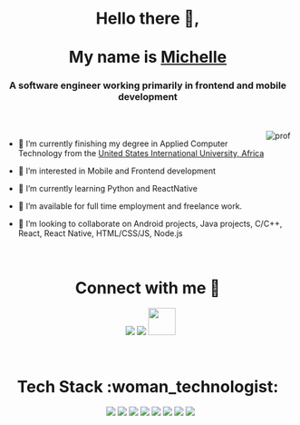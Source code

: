 
<!---
121Unicorns/121Unicorns is a ✨ special ✨ repository because its `README.md` (this file) appears on your GitHub profile.
You can click the Preview link to take a look at your changes.
--->

<h1 align="center">Hello there 👋,<br/><br/> My name is <a href="https://100rabhcsmc.github.io/Me.io/" target="blank">Michelle</a></h1>
<h3 align="center">A software engineer working primarily in frontend and mobile development</h3>

<br/><br/>
<a target="_blank" align="center">
  <img align="right" top="500" alt="prof" src="https://images.weserv.nl/?https://github.com/121Unicorns/snaps/blob/main/profile2.png&w=300&h=300">
</a>

- 🔭 I’m currently finishing my degree in Applied Computer Technology from the <a href="https://www.usiu.ac.ke/resource/bachelor-of-science-in-applied-computer-technology" target="blank">United States International University, Africa</a>

- 👀 I’m interested in Mobile and Frontend development

- 🌱 I’m currently learning Python and ReactNative

- 🤝 I’m available for full time employment and freelance work.

- 💞️ I’m looking to collaborate on Android projects, Java projects, C/C++, React, React Native, HTML/CSS/JS, Node.js

<br/>
<h1 align="center" > Connect with me 🤝 </h3>

<p align="center">

 <div align="center"  class="icons-social" style="margin-left: 10px;">
     <a href="https://www.linkedin.com/in/michelle-oyiolo/" target="blank"><img src="https://img.icons8.com/color/48/000000/linkedin.png"/></a>
  <a href="https://github.com/121Unicorns?tab=repositories" target="blank"><img src="https://img.icons8.com/color-glass/48/000000/github--v1.png"/></a>
  <a href="https://www.hackerrank.com/michunicorns" target="blank"><img src="https://upload.wikimedia.org/wikipedia/commons/6/65/HackerRank_logo.png" height="48" width="48" /></a>
</div>

</p>

<br/>
<h1 align="center" > Tech Stack :woman_technologist: </h3>

<p align="center">

 <div align="center"  class="icons-social" style="margin-left: 10px;">
     <img src="https://img.icons8.com/color/48/000000/html-5--v1.png"/>
     <img src="https://img.icons8.com/color/48/000000/css3.png"/>
     <img src="https://img.icons8.com/color/48/000000/javascript--v1.png"/>
     <img src="https://img.icons8.com/color/48/000000/java-coffee-cup-logo--v1.png"/>
     <img src="https://img.icons8.com/color/48/000000/android-os.png"/>
     <img src="https://img.icons8.com/color/48/000000/c-plus-plus-logo.png"/>
     <img src="https://img.icons8.com/color/48/FA5252/python--v1.png"/>
     <img src="https://img.icons8.com/color/48/000000/react-native.png"/>
</div>

</p>

<br />
<br />
